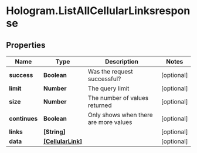 # Hologram.ListAllCellularLinksresponse

## Properties
Name | Type | Description | Notes
------------ | ------------- | ------------- | -------------
**success** | **Boolean** | Was the request successful? | [optional] 
**limit** | **Number** | The query limit | [optional] 
**size** | **Number** | The number of values returned | [optional] 
**continues** | **Boolean** | Only shows when there are more values | [optional] 
**links** | **[String]** |  | [optional] 
**data** | [**[CellularLink]**](CellularLink.md) |  | [optional] 


